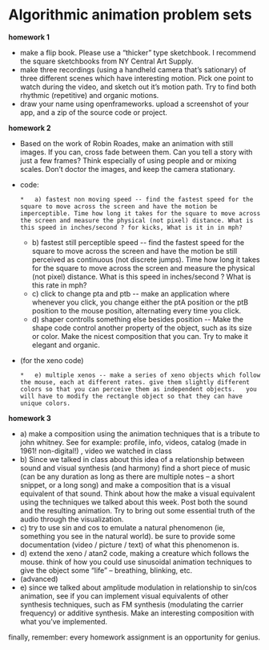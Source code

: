 # Algorithmic animation problem sets

**homework 1**

*   make a flip book.  Please use a “thicker” type sketchbook.  I recommend the square sketchbooks from NY Central Art Supply.
*   make three recordings (using a handheld camera that’s sationary) of three different scenes which have interesting motion.  Pick one point to watch during the video, and sketch out it’s motion path.  Try to find both rhythmic (repetitive) and organic motions.
*   draw your name using openframeworks.  upload a screenshot of your app, and a zip of the source code or project.

**homework 2**

*   Based on the work of Robin Roades, make an animation with still images.  If you can, cross fade between them.  Can you tell a story with just a few frames?  Think especially of using people and or mixing scales.   Don’t doctor the images, and keep the camera stationary.
*   code:

        *   a) fastest non moving speed -- find the fastest speed for the square to move across the screen and have the motion be imperceptible. Time how long it takes for the square to move across the screen and measure the physical (not pixel) distance. What is this speed in inches/second ? for kicks, What is it in in mph?
    *   b) fastest still perceptible speed -- find the fastest speed for the square to move across the screen and have the motion be still perceived as continuous (not discrete jumps). Time how long it takes for the square to move across the screen and measure the physical (not pixel) distance. What is this speed in inches/second ? What is this rate in mph?
    *   c) click to change pta and ptb -- make an application where whenever you click, you change either the ptA position or the ptB position to the mouse position, alternating every time you click.
    *   d) shaper controlls something else besides position -- Make the shape code control another property of the object, such as its size or color.  Make the nicest composition that you can.  Try to make it elegant and organic.

*   (for the xeno code)

        *   e) multiple xenos -- make a series of xeno objects which follow the mouse, each at different rates. give them slightly different colors so that you can perceive them as independent objects.   you will have to modify the rectangle object so that they can have unique colors.

**homework 3**

*   a) make a composition using the animation techniques that is a tribute to john whitney.  See for example: profile, info, videos,  catalog (made in 1961! non-digital!) , video we watched in class
*   b) Since we talked in class about this idea of a relationship between sound and visual synthesis (and harmony) find a short piece of music (can be any duration as long as there are multiple notes – a short snippet, or a long song) and make a composition that is a visual equivalent of that sound.  Think about how the make a visual equivalent using the techniques we talked about this week.   Post both the sound and the resulting animation.  Try to bring out some essential truth of the audio through the visualization.
*   c) try to use sin and cos to emulate a natural phenomenon (ie, something you see in the natural world).  be sure to provide some documentation (video / picture / text) of what this phenomenon is.
*   d) extend the xeno / atan2 code, making a creature which follows the mouse. think of how you could use sinusoidal animation techniques to give the object some “life” – breathing, blinking, etc.
*   (advanced)
*   e) since we talked about amplitude modulation in relationship to sin/cos animation, see if you can implement visual equivalents of other synthesis techniques, such as FM synthesis (modulating the carrier frequency) or additive synthesis.   Make an interesting composition with what you’ve implemented.

finally, remember:   every homework assignment is an opportunity for genius.